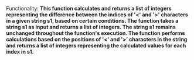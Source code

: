 Functionality: **This function calculates and returns a list of integers representing the difference between the indices of '<' and '>' characters in a given string s1, based on certain conditions. The function takes a string s1 as input and returns a list of integers. The string s1 remains unchanged throughout the function's execution. The function performs calculations based on the positions of '<' and '>' characters in the string and returns a list of integers representing the calculated values for each index in s1.**